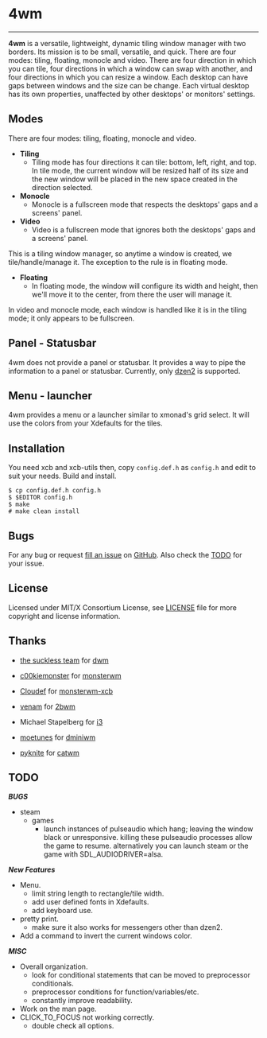 4wm
=============


----------------------
**4wm** is a versatile, lightweight, dynamic tiling window manager with 
two borders. Its mission is to be small, versatile, and quick. There are four modes: 
tiling, floating, monocle and video. There are four direction in which you can tile, four
directions in which a window can swap with another, and four directions in which you can 
resize a window. Each desktop can have gaps between windows and the size can be change. 
Each virtual desktop has its own properties, unaffected by other desktops' or monitors' 
settings.

Modes
-----

There are four modes: tiling, floating, monocle and video. 
* **Tiling**
  * Tiling mode has four directions it can tile: bottom, left, right, and top. In tile 
  mode, the current window will be resized half of its size and the new window will be 
  placed in the new space created in the direction selected.
* **Monocle**
  * Monocle is a fullscreen mode that respects the desktops' gaps and a screens' panel. 
* **Video**
  * Video is a fullscreen mode that ignores both the desktops' gaps and a screens' panel. 

This is a tiling window manager, so anytime a window is created, we tile/handle/manage it. 
The exception to the rule is in floating mode.
* **Floating**
  * In floating mode, the window will configure its width and height, then we'll move it
  to the center, from there the user will manage it.

In video and monocle mode, each window is handled like it is in the tiling mode; it only 
appears to be fullscreen.

Panel - Statusbar
-----------------

4wm does not provide a panel or statusbar. It provides a way to pipe the information to a
panel or statusbar. Currently, only [dzen2][dz2] is supported.

  [dz2]: https://github.com/robm/dzen

Menu - launcher
---------------

4wm provides a menu or a launcher similar to xmonad's grid select. It will use
the colors from your Xdefaults for the tiles.

Installation
------------

You need xcb and xcb-utils then,
copy `config.def.h` as `config.h`
and edit to suit your needs.
Build and install.

    $ cp config.def.h config.h
    $ $EDITOR config.h
    $ make
    # make clean install

Bugs
----

For any bug or request [fill an issue][bug] on [GitHub][ghp]. Also check the [TODO][tdo]
for your issue.

  [bug]: https://github.com/dct2012/4wm/issues
  [ghp]: https://github.com/dct2012/4wm
  [tdo]: https://github.com/dct2012/4wm#TODO


License
-------

Licensed under MIT/X Consortium License, see [LICENSE][law] file for more copyright and license information.

   [law]: https://raw.github.com/dct2012/4wm/master/LICENSE

Thanks
------

* [the suckless team][skls] for [dwm][] 
* [c00kiemonster][cookiemonster] for [monsterwm][]
* [Cloudef][cloudef] for [monsterwm-xcb][]
* [venam][vnm] for [2bwm][]
* Michael Stapelberg for [i3][]
* [moetunes][] for [dminiwm][]
* [pyknite][] for [catwm][] 


  [skls]: http://suckless.org/
  [dwm]:  http://dwm.suckless.org/
  [moetunes]: https://github.com/moetunes
  [dminiwm]:  https://bbs.archlinux.org/viewtopic.php?id=126463
  [pyknite]: https://github.com/pyknite
  [catwm]:   https://github.com/pyknite/catwm
  [monsterwm]: https://github.com/c00kiemon5ter/monsterwm
  [cookiemonster]: https://github.com/c00kiemon5ter
  [monsterwm-xcb]: https://github.com/Cloudef/monsterwm-xcb
  [cloudef]: https://github.com/Cloudef
  [2bwm]: https://github.com/venam/2bwm
  [vnm]: https://github.com/venam
  [i3]: http://i3wm.org/

TODO
----

***BUGS*** 
  * steam
    * games 
      * launch instances of pulseaudio which hang; leaving the window black or unresponsive.
        killing these pulseaudio processes allow the game to resume. alternatively you can
        launch steam or the game with SDL_AUDIODRIVER=alsa.

***New Features***
  * Menu.
    * limit string length to rectangle/tile width.
    * add user defined fonts in Xdefaults.
    * add keyboard use.
  * pretty print.
    * make sure it also works for messengers other than dzen2.
  * Add a command to invert the current windows color.

***MISC***
  * Overall organization.
    * look for conditional statements that can be moved to preprocessor conditionals.
    * preprocessor conditions for function/variables/etc.
    * constantly improve readability.
  * Work on the man page.
  * CLICK_TO_FOCUS not working correctly.
    * double check all options.
